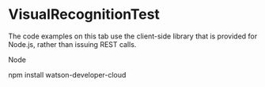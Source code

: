 # VisualRecognitionTest
The code examples on this tab use the client-side library that is provided for Node.js, rather than issuing REST calls.

Node

npm install watson-developer-cloud
